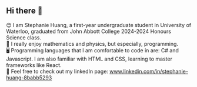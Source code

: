 ## Hi there 👋<br>

😊 I am Stephanie Huang, a first-year undergraduate student in University of Waterloo, graduated from John Abbott College 2024-2024 Honours Science class. <br>
🔭 I really enjoy mathematics and physics, but especially, programming. <br>
🖥️ Programming languages that I am comfortable to code in are: C# and Javascript. I am also familiar with HTML and CSS, learning to master frameworks like React. <br>
🐻 Feel free to check out my linkedIn page: www.linkedin.com/in/stephanie-huang-8babb5293

<!--
**Stephanie-Huang0711/Stephanie-Huang0711** is a ✨ _special_ ✨ repository because its `README.md` (this file) appears on your GitHub profile.

Here are some ideas to get you started:

- 🔭 I’m currently working on ...
- 🌱 I’m currently learning ...
- 👯 I’m looking to collaborate on ...
- 🤔 I’m looking for help with ...
- 💬 Ask me about ...
- 📫 How to reach me: ...
- 😄 Pronouns: ...
- ⚡ Fun fact: ...
-->
